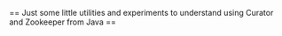 == Just some little utilities and experiments to understand using Curator and Zookeeper from Java ==
